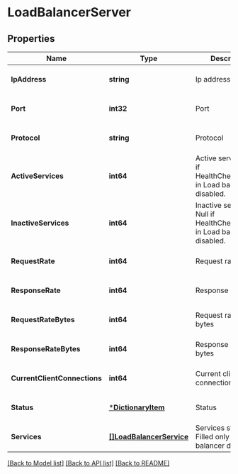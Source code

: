 # LoadBalancerServer

## Properties
Name | Type | Description | Notes
------------ | ------------- | ------------- | -------------
**IpAddress** | **string** | Ip address | [optional] [default to null]
**Port** | **int32** | Port | [optional] [default to null]
**Protocol** | **string** | Protocol | [optional] [default to null]
**ActiveServices** | **int64** | Active services. Null if HealthCheckEnabled in Load balancer disabled. | [optional] [default to null]
**InactiveServices** | **int64** | Inactive services. Null if HealthCheckEnabled in Load balancer disabled. | [optional] [default to null]
**RequestRate** | **int64** | Request rate | [optional] [default to null]
**ResponseRate** | **int64** | Response rate | [optional] [default to null]
**RequestRateBytes** | **int64** | Request rate in bytes | [optional] [default to null]
**ResponseRateBytes** | **int64** | Response rate in bytes | [optional] [default to null]
**CurrentClientConnections** | **int64** | Current client connections | [optional] [default to null]
**Status** | [***DictionaryItem**](DictionaryItem.md) | Status | [optional] [default to null]
**Services** | [**[]LoadBalancerService**](LoadBalancerService.md) | Services statistics. Filled only in load balancer details. | [optional] [default to null]

[[Back to Model list]](../README.md#documentation-for-models) [[Back to API list]](../README.md#documentation-for-api-endpoints) [[Back to README]](../README.md)


